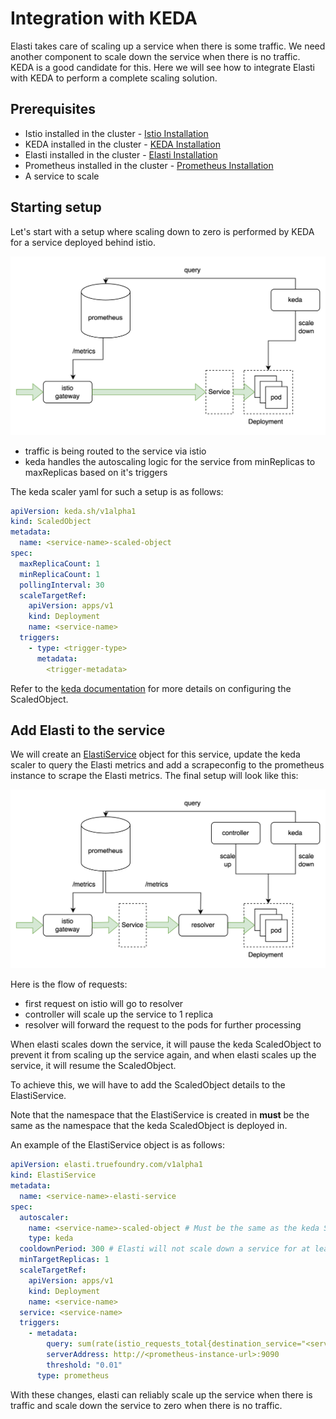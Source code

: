 # Integration with KEDA
Elasti takes care of scaling up a service when there is some traffic. We need another component to scale down the service when there is no traffic. KEDA is a good candidate for this.
Here we will see how to integrate Elasti with KEDA to perform a complete scaling solution.

## Prerequisites
- Istio installed in the cluster - [Istio Installation](https://istio.io/latest/docs/setup/getting-started/)
- KEDA installed in the cluster - [KEDA Installation](https://keda.sh/docs/latest/deploy/)
- Elasti installed in the cluster - [Elasti Installation](https://github.com/truefoundry/elasti)
- Prometheus installed in the cluster - [Prometheus Installation](https://prometheus.io/docs/prometheus/latest/installation/)
- A service to scale

## Starting setup
Let's start with a setup where scaling down to zero is performed by KEDA for a service deployed behind istio.

![Starting setup](./assets/keda-scale-down.png)

- traffic is being routed to the service via istio
- keda handles the autoscaling logic for the service from minReplicas to maxReplicas based on it's triggers

The keda scaler yaml for such a setup is as follows:

```yaml
apiVersion: keda.sh/v1alpha1
kind: ScaledObject
metadata:
  name: <service-name>-scaled-object
spec:
  maxReplicaCount: 1
  minReplicaCount: 1
  pollingInterval: 30
  scaleTargetRef:
    apiVersion: apps/v1
    kind: Deployment
    name: <service-name>
  triggers:
    - type: <trigger-type>
      metadata:
        <trigger-metadata>
```

Refer to the [keda documentation](https://keda.sh/docs/2.16/reference/scaledobject-spec/) for more details on configuring the ScaledObject.

## Add Elasti to the service
We will create an [ElastiService](../README.md#1-define-a-elastiservice) object for this service, update the keda scaler to query the Elasti metrics and add a scrapeconfig to the prometheus instance to scrape the Elasti metrics. The final setup will look like this:

![Final Setup](./assets/keda-with-elasti.png)

Here is the flow of requests:
- first request on istio will go to resolver
- controller will scale up the service to 1 replica
- resolver will forward the request to the pods for further processing

When elasti scales down the service, it will pause the keda ScaledObject to prevent it from scaling up the service again, and when elasti scales up the service, it will resume the ScaledObject.

To achieve this, we will have to add the ScaledObject details to the ElastiService.

Note that the namespace that the ElastiService is created in **must** be the same as the namespace that the keda ScaledObject is deployed in.

An example of the ElastiService object is as follows:

```yaml
apiVersion: elasti.truefoundry.com/v1alpha1
kind: ElastiService
metadata:
  name: <service-name>-elasti-service
spec:
  autoscaler:
    name: <service-name>-scaled-object # Must be the same as the keda ScaledObject name
    type: keda
  cooldownPeriod: 300 # Elasti will not scale down a service for at least cooldownPeriod seconds from lastScaledUpTime
  minTargetReplicas: 1
  scaleTargetRef:
    apiVersion: apps/v1
    kind: Deployment
    name: <service-name>
  service: <service-name>
  triggers:
    - metadata:
        query: sum(rate(istio_requests_total{destination_service="<service-name>.demo.svc.cluster.local"}[1m])) or vector(0)
        serverAddress: http://<prometheus-instance-url>:9090
        threshold: "0.01"
      type: prometheus
 ```

With these changes, elasti can reliably scale up the service when there is traffic and scale down the service to zero when there is no traffic.